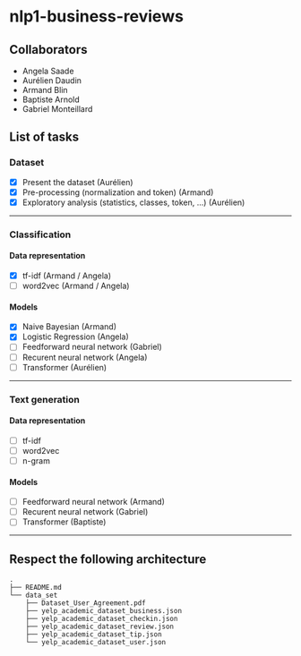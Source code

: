 # nlp1-business-reviews

## Collaborators

- Angela Saade
- Aurélien Daudin
- Armand Blin
- Baptiste Arnold
- Gabriel Monteillard

## List of tasks

### Dataset

- [X] Present the dataset (Aurélien)
- [x] Pre-processing (normalization and token) (Armand)
- [X] Exploratory analysis (statistics, classes, token, ...) (Aurélien)

---

### Classification

#### Data representation

- [x] tf-idf (Armand / Angela)
- [ ] word2vec (Armand / Angela)

#### Models

- [x] Naive Bayesian (Armand)
- [x] Logistic Regression (Angela)
- [ ] Feedforward neural network (Gabriel)
- [ ] Recurent neural network (Angela)
- [ ] Transformer (Aurélien)

---

### Text generation

#### Data representation

- [ ] tf-idf
- [ ] word2vec
- [ ] n-gram

#### Models

- [ ] Feedforward neural network (Armand)
- [ ] Recurent neural network (Gabriel)
- [ ] Transformer (Baptiste)

---

## Respect the following architecture

```
.
├── README.md
└── data_set
    ├── Dataset_User_Agreement.pdf
    ├── yelp_academic_dataset_business.json
    ├── yelp_academic_dataset_checkin.json
    ├── yelp_academic_dataset_review.json
    ├── yelp_academic_dataset_tip.json
    └── yelp_academic_dataset_user.json
```
